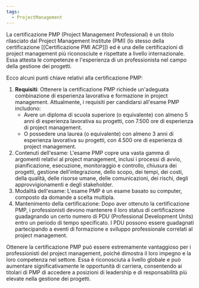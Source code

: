 ```yaml
---
tags:
  - ProjectManagement
---
```

La certificazione PMP (Project Management Professional) è un titolo rilasciato dal Project Management Institute (PMI) (lo stesso della certificazione [[Certificazione PMI ACP]]) ed è una delle certificazioni di project management più riconosciute e rispettate a livello internazionale.
Essa attesta le competenze e l'esperienza di un professionista nel campo della gestione dei progetti.

Ecco alcuni punti chiave relativi alla certificazione PMP:

1. **Requisiti**: Ottenere la certificazione PMP richiede un'adeguata combinazione di esperienza lavorativa e formazione in project management. Attualmente, i requisiti per candidarsi all'esame PMP includono:
   - Avere un diploma di scuola superiore (o equivalente) con almeno 5 anni di esperienza lavorativa su progetti, con 7.500 ore di esperienza di project management.
   - O possedere una laurea (o equivalente) con almeno 3 anni di esperienza lavorativa su progetti, con 4.500 ore di esperienza di project management.
2. Contenuti dell'esame: L'esame PMP copre una vasta gamma di argomenti relativi al project management, inclusi i processi di avvio, pianificazione, esecuzione, monitoraggio e controllo, chiusura dei progetti, gestione dell'integrazione, dello scopo, dei tempi, dei costi, della qualità, delle risorse umane, delle comunicazioni, dei rischi, degli approvvigionamenti e degli stakeholder.
3. Modalità dell'esame: L'esame PMP è un esame basato su computer, composto da domande a scelta multipla.
4. Mantenimento della certificazione: Dopo aver ottenuto la certificazione PMP, i professionisti devono mantenere il loro status di certificazione guadagnando un certo numero di PDU (Professional Development Units) entro un periodo di tempo specificato. I PDU possono essere guadagnati partecipando a eventi di formazione e sviluppo professionale correlati al project management.

Ottenere la certificazione PMP può essere estremamente vantaggioso per i professionisti del project management, poiché dimostra il loro impegno e la loro competenza nel settore.
Essa è riconosciuta a livello globale e può aumentare significativamente le opportunità di carriera, consentendo ai titolari di PMP di accedere a posizioni di leadership e di responsabilità più elevate nella gestione dei progetti.
